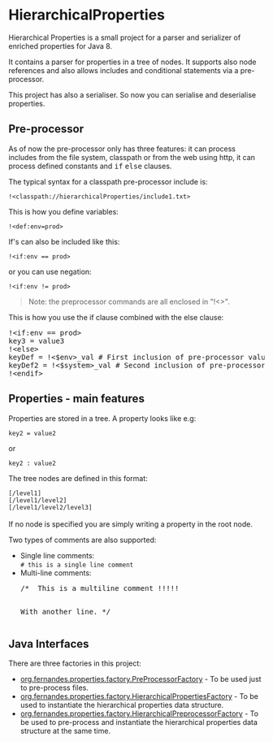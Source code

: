 HierarchicalProperties
======================

Hierarchical Properties is a small project for a parser and serializer of enriched properties for Java 8. 

It contains a parser for properties in a tree of nodes. It supports also node references and also allows includes and conditional statements via a pre-processor.

This project has also a serialiser. So now you can serialise and deserialise properties.

Pre-processor
-------------

As of now the pre-processor only has three features: it can process includes from the file system, 
classpath or from the web using http, it can process defined constants and <tt>if</tt> <tt>else</tt> clauses.

The typical syntax for a classpath pre-processor include is:

<code>!&lt;classpath://hierarchicalProperties/include1.txt&gt;</code>

This is how you define variables:

<code>!&lt;def:env=prod&gt;</code>

If's can also be included like this:

<code>!&lt;if:env == prod&gt;</code>

or you can use negation:

<code>!&lt;if:env != prod&gt;</code>

<blockquote>Note: the preprocessor commands are all enclosed in "!&lt;&gt;".</blockquote>

This is how you use the if clause combined with the else clause:

<pre>!&lt;if:env == prod&gt;
key3 = value3
!&lt;else&gt;
keyDef = !&lt;$env&gt;_val # First inclusion of pre-processor value.
keyDef2 = !&lt;$system&gt;_val # Second inclusion of pre-processor value.
!&lt;endif&gt;
</pre>


Properties - main features
--------------------------

Properties are stored in a tree. A property looks like e.g:

<code>key2 = value2</code>

or

<code>key2 : value2</code>


The tree nodes are defined in this format: 

<code>[/level1]</code><br/>
<code>[/level1/level2]</code><br/>
<code>[/level1/level2/level3]</code><br/><br/>
If no node is specified you are simply writing a property in the root node.

Two types of comments are also supported:

<ul>
<li>Single line comments:<br />
<code># this is a single line comment</code>
</li>

<li>Multi-line comments:<br />
<pre>/*  This is a multiline comment !!!!! 

With another line.
*/</pre>
</li>
</ul>

Java Interfaces
---------------

There are three factories in this project:
<ul>
    <li><a href="https://github.com/gilfernandes/HierarchicalProperties/blob/master/src/main/java/org/fernandes/properties/factory/PreProcessorFactory.java">org.fernandes.properties.factory.PreProcessorFactory</a> - To be used just to pre-process files.</li>
    <li><a href="https://github.com/gilfernandes/HierarchicalProperties/blob/master/src/main/java/org/fernandes/properties/factory/HierarchicalPropertiesFactory.java">org.fernandes.properties.factory.HierarchicalPropertiesFactory</a> - 
        To be used to instantiate the hierarchical properties data structure.</li>
    <li><a href="https://github.com/gilfernandes/HierarchicalProperties/blob/master/src/main/java/org/fernandes/properties/factory/HierarchicalPreprocessorFactory.java">org.fernandes.properties.factory.HierarchicalPreprocessorFactory</a> - 
        To be used to pre-process and instantiate the hierarchical properties data structure at the same time.</li>
</ul>